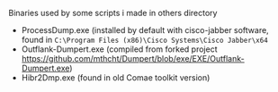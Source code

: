 Binaries used by some scripts i made in others directory 

- ProcessDump.exe (installed by default with cisco-jabber software, found in  `C:\Program Files (x86)\Cisco Systems\Cisco Jabber\x64`
- Outflank-Dumpert.exe (compiled from forked project https://github.com/mthcht/Dumpert/blob/exe/EXE/Outflank-Dumpert.exe)
- Hibr2Dmp.exe (found in old Comae toolkit version)
